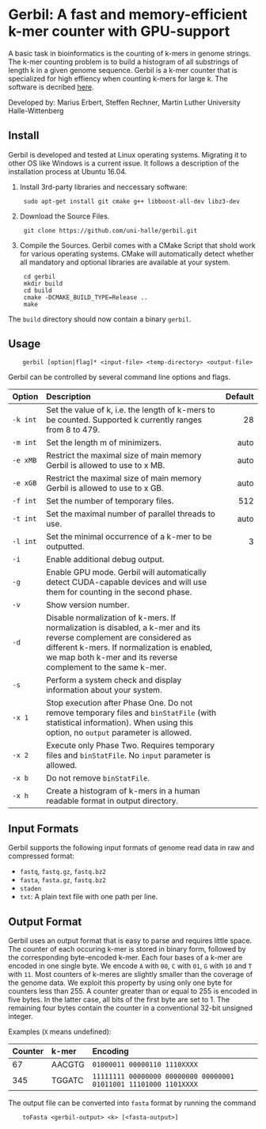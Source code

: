 # Gerbil: A fast and memory-efficient k-mer counter with GPU-support

A basic task in bioinformatics is the counting of k-mers in
genome strings. The k-mer counting problem is to build a histogram of
all substrings of length k in a given genome sequence. 
Gerbil is a k-mer counter that is specialized for high effiency when counting k-mers for large k. 
The software is decribed [here](https://almob.biomedcentral.com/articles/10.1186/s13015-017-0097-9).

Developed by: Marius Erbert, Steffen Rechner, Martin Luther University Halle-Wittenberg

## Install

Gerbil is developed and tested at Linux operating systems. Migrating it to other OS like Windows is a current issue. It follows a description of the installation process at Ubuntu 16.04.

1. Install 3rd-party libraries and neccessary software:

        sudo apt-get install git cmake g++ libboost-all-dev libz3-dev

2. Download the Source Files. 

        git clone https://github.com/uni-halle/gerbil.git
        
3. Compile the Sources. Gerbil comes with a CMake Script that shold work for various operating systems. CMake will automatically detect whether all mandatory and optional libraries are available at your system.

        cd gerbil
        mkdir build
        cd build
        cmake -DCMAKE_BUILD_TYPE=Release ..
        make

The `build` directory should now contain a binary `gerbil`.

## Usage

        gerbil [option|flag]* <input-file> <temp-directory> <output-file>

Gerbil can be controlled by several command line options and flags.

| Option               | Description   | Default |
|:---------------------|:--------------| -------:|
| `‑k int`   | Set the value of k, i.e. the length of k-mers to be counted. Supported k currently ranges from 8 to 479. | 28 |
| `‑m int`          | Set the length m of minimizers.      |   auto |
| `‑e xMB`  | Restrict the maximal size of main memory Gerbil is allowed to use to x MB.      |    auto |
| `‑e xGB`  | Restrict the maximal size of main memory Gerbil is allowed to use to x GB.      |    auto |
| `‑f int`          | Set the number of temporary files.      |    512 |
| `‑t int`          | Set the maximal number of parallel threads to use.      |    auto |
| `‑l int`               | Set the minimal occurrence of a k-mer to be outputted.      |    3 |
| `‑i`                   | Enable additional debug output.      |    |
| `‑g`                   | Enable GPU mode. Gerbil will automatically detect CUDA-capable devices and will use them for counting in the second phase.      |     |
| `‑v`                   | Show version number.      |     |
| `‑d`                   | Disable normalization of k-mers. If normalization is disabled, a k-mer and its reverse complement are considered as different k-mers. If normalization is enabled, we map both k-mer and its reverse complement to the same k-mer.       |     |
| `‑s`                   | Perform a system check and display information about your system.     |     |
| `‑x 1`                 | Stop execution after Phase One. Do not remove temporary files and `binStatFile` (with statistical information). When using this option, no `output` parameter is allowed. |     |
| `‑x 2`            | Execute only Phase Two. Requires temporary files and `binStatFile`. No `input` parameter is allowed. |     |
| `‑x b`            | Do not remove `binStatFile`. |     |
| `‑x h`            | Create a histogram of k-mers in a human readable format in output directory. |     |

## Input Formats

Gerbil supports the following input formats of genome read data in raw and compressed format: 
 * `fastq`, `fastq.gz`, `fastq.bz2`
 * `fasta`, `fasta.gz`, `fastq.bz2`
 * `staden`
 * `txt`: A plain text file with one path per line.

## Output Format

Gerbil uses an output format that is easy to parse and requires little space. The counter of each occuring k-mer is stored in binary form, followed by the corresponding byte-encoded k-mer. Each four bases of a k-mer are encoded in one single byte. We encode `A` with `00`, `C` with `01`, `G` with `10` and `T` with `11`. Most counters of k-meres are slightly smaller than the coverage of the genome data. We exploit this property by using only one byte for counters less than 255. A counter greater than or equal to 255 is encoded in five bytes. In the latter case, all bits of the first byte are set to 1. The remaining four bytes contain the counter in a conventional 32-bit unsigned integer.

Examples (`X` means undefined):

| Counter | k-mer   | Encoding                      |
|:--------|:--------|:------------------------------|
| 67      | AACGTG  | `01000011 00000110 1110XXXX` |
| 345     | TGGATC  | `11111111 00000000 00000000 00000001 01011001 11101000 1101XXXX` |

The output file can be converted into `fasta` format by running the command

        toFasta <gerbil-output> <k> [<fasta-output>]

